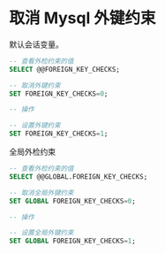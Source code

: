 # 取消 Mysql 外键约束

默认会话变量。

```sql
-- 查看外检约束的值
SELECT @@FOREIGN_KEY_CHECKS; 

-- 取消外键约束
SET FOREIGN_KEY_CHECKS=0;

-- 操作

-- 设置外键约束
SET FOREIGN_KEY_CHECKS=1;
```

全局外检约束

```sql
-- 查看外检约束的值
SELECT @@GLOBAL.FOREIGN_KEY_CHECKS;

-- 取消全局外键约束
SET GLOBAL FOREIGN_KEY_CHECKS=0;

-- 操作

-- 设置全局外键约束
SET GLOBAL FOREIGN_KEY_CHECKS=1;
```

